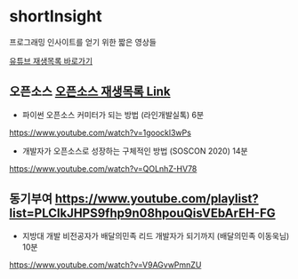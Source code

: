 # shortInsight
프로그래밍 인사이트를 얻기 위한 짧은 영상들

[유튜브 재생목록 바로가기]


## 오픈소스  [오픈소스 재생목록 Link]

* 파이썬 오픈소스 커미터가 되는 방법 (라인개발실톡) 6분

https://www.youtube.com/watch?v=1goockl3wPs

* 개발자가 오픈소스로 성장하는 구체적인 방법 (SOSCON 2020) 14분

https://www.youtube.com/watch?v=QOLnhZ-HV78


## 동기부여 https://www.youtube.com/playlist?list=PLClkJHPS9fhp9n08hpouQisVEbArEH-FG

* 지방대 개발 비전공자가 배달의민족 리드 개발자가 되기까지 (배달의민족 이동욱님) 10분

https://www.youtube.com/watch?v=V9AGvwPmnZU





[유튜브 재생목록 바로가기]: https://www.youtube.com/playlist?list=PLClkJHPS9fhp7BXWxGxsJ2zuyS_PKsm-F
[오픈소스 재생목록 Link]: https://www.youtube.com/playlist?list=PLClkJHPS9fhpA1VOqjq7kx7G3MkaquuFU
